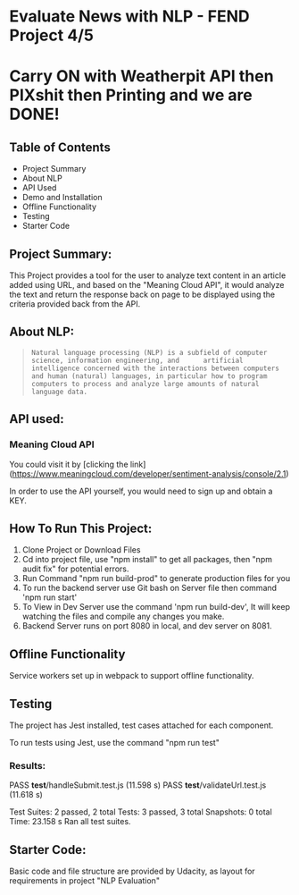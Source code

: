 #   Evaluate News with NLP - FEND Project 4/5

  # Carry ON with Weatherpit API then PIXshit then Printing and we are DONE!

##  Table of Contents


- Project Summary
- About NLP
- API Used
- Demo and Installation
- Offline Functionality
- Testing
- Starter Code

## Project Summary:

This Project provides a tool for the user to analyze text content in an article added using URL, and based on the "Meaning Cloud API", it would analyze the text and return the response back on page to be displayed using the criteria provided back from the API.

##  About NLP:

 >     Natural language processing (NLP) is a subfield of computer science, information engineering, and      artificial intelligence concerned with the interactions between computers and human (natural) languages, in particular how to program computers to process and analyze large amounts of natural language data.


## API used:

### Meaning Cloud API
You could visit it by [clicking the link] (https://www.meaningcloud.com/developer/sentiment-analysis/console/2.1)


In order to use the API yourself, you would need to sign up and obtain a KEY.

##  How To Run This Project:

  1. Clone Project or Download Files
  2. Cd into project file, use "npm install" to get all packages, then "npm audit fix" for potential errors.
  3. Run Command "npm run build-prod" to generate production files for you
  4. To run the backend server use Git bash on Server file then command 'npm run start'
  5. To View in Dev Server use the command 'npm run build-dev', It will keep watching the files and compile any changes you make.
  6. Backend Server runs on port 8080 in local, and dev server on 8081.

##  Offline Functionality
Service workers set up in webpack to support offline functionality.

##  Testing
The project has Jest installed, test cases attached for each component.

To run tests using Jest, use the command "npm run test"


### Results:

 PASS  __test__/handleSubmit.test.js (11.598 s)
 PASS  __test__/validateUrl.test.js (11.618 s)

Test Suites: 2 passed, 2 total
Tests:       3 passed, 3 total
Snapshots:   0 total
Time:        23.158 s
Ran all test suites.

## Starter Code:

Basic code and file structure are provided by Udacity, as layout for requirements in project "NLP Evaluation"




